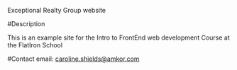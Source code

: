 Exceptional Realty Group website


#Description

This is an example site for the Intro to FrontEnd web development Course at the FlatIron School

#Contact
email: caroline.shields@amkor.com
